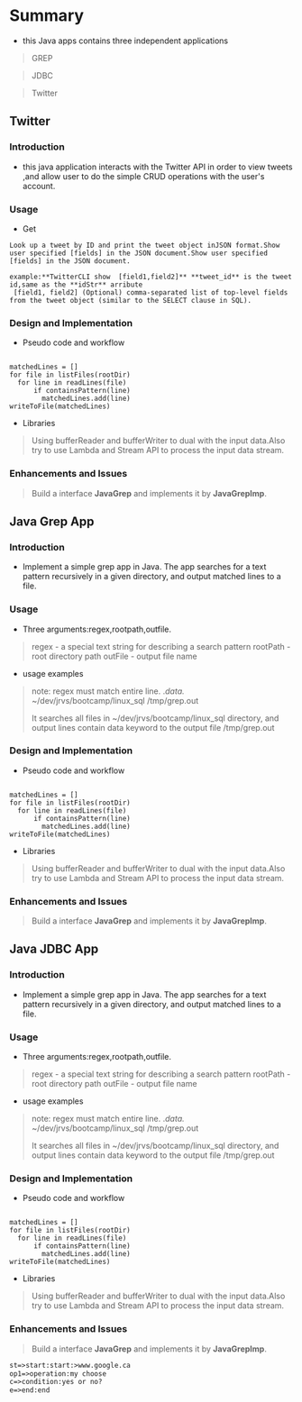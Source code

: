  # Summary
 * this Java apps contains three independent applications
 >GREP
 
 >JDBC
 
 >Twitter
 
   ## Twitter
  ### Introduction 
  - this java application interacts with the Twitter API in order to view tweets ,and allow user to do the simple CRUD operations with the user's account. 
  ### Usage
  - Get
  <pre><code>Look up a tweet by ID and print the tweet object inJSON format.Show user specified [fields] in the JSON document.Show user specified [fields] in the JSON document.</pre></code>
 <pre><code>example:**TwitterCLI show <tweet_id> [field1,field2]** **tweet_id** is the tweet id,same as the **idStr** arribute
 [field1, field2] (Optional) comma-separated list of top-level fields from the tweet object (similar to the SELECT clause in SQL).</pre></code>
  ### Design and Implementation
 
  - Pseudo code and workflow
  <pre><code> 
matchedLines = []
for file in listFiles(rootDir)
  for line in readLines(file)
      if containsPattern(line)
        matchedLines.add(line)
writeToFile(matchedLines)</code></pre>
  
  - Libraries
  >Using bufferReader and bufferWriter to dual with the input data.Also try to use Lambda and Stream API to process the input data stream.
  

  ### Enhancements and Issues
  >Build a interface **JavaGrep** and implements it by  **JavaGrepImp**.

 ## Java Grep App
  ### Introduction 
  - Implement a simple grep app in Java. The app searches for a text pattern recursively in a given directory, and output matched lines to a file. 
  ### Usage
  - Three arguments:regex,rootpath,outfile.
  >regex - a special text string for describing a search pattern
  >rootPath - root directory path
  >outFile - output file name
  
  - usage examples
  > note: regex must match entire line.
.*data.* ~/dev/jrvs/bootcamp/linux_sql /tmp/grep.out
>
>It searches all files in ~/dev/jrvs/bootcamp/linux_sql directory, and output lines contain data keyword to the output file
 /tmp/grep.out
  ### Design and Implementation
 
  - Pseudo code and workflow
  <pre><code> 
matchedLines = []
for file in listFiles(rootDir)
  for line in readLines(file)
      if containsPattern(line)
        matchedLines.add(line)
writeToFile(matchedLines)</code></pre>
  
  - Libraries
  >Using bufferReader and bufferWriter to dual with the input data.Also try to use Lambda and Stream API to process the input data stream.
  

  ### Enhancements and Issues
  >Build a interface **JavaGrep** and implements it by  **JavaGrepImp**.
  
  ## Java JDBC App
  ### Introduction 
  - Implement a simple grep app in Java. The app searches for a text pattern recursively in a given directory, and output matched lines to a file. 
  ### Usage
  - Three arguments:regex,rootpath,outfile.
  >regex - a special text string for describing a search pattern
  >rootPath - root directory path
  >outFile - output file name
  
  - usage examples
  > note: regex must match entire line.
.*data.* ~/dev/jrvs/bootcamp/linux_sql /tmp/grep.out
>
>It searches all files in ~/dev/jrvs/bootcamp/linux_sql directory, and output lines contain data keyword to the output file
 /tmp/grep.out
  ### Design and Implementation
 
  - Pseudo code and workflow
  <pre><code> 
matchedLines = []
for file in listFiles(rootDir)
  for line in readLines(file)
      if containsPattern(line)
        matchedLines.add(line)
writeToFile(matchedLines)</code></pre>
  
  - Libraries
  >Using bufferReader and bufferWriter to dual with the input data.Also try to use Lambda and Stream API to process the input data stream.
  

  ### Enhancements and Issues
  >Build a interface **JavaGrep** and implements it by  **JavaGrepImp**.
  

  
  ```dtd
  st=>start:start:>www.google.ca
  op1=>operation:my choose
  c=>condition:yes or no?
  e=>end:end

```

